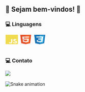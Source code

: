 ## 💜 Sejam bem-vindos! 💜

<!-- <div style="display: inline_block">
   <a href="https://github.com/palomarizzon">
   <img height="170em" width="400em" src="https://github-readme-stats.vercel.app/api?username=palomarizzon&show_icons=true&theme=midnight-purple&include_all_commits=true&count_private=true"/>
   <img height="170em" width="400em" src="https://github-readme-stats.vercel.app/api/top-langs/?username=palomarizzon&layout=compact&langs_count=12&theme=midnight-purple"/>
</div> -->

  ### 💻 Linguagens
<div style="display: inline_block">
  <img align="center" alt="Js" height="30" width="40" src="https://raw.githubusercontent.com/devicons/devicon/master/icons/javascript/javascript-plain.svg">
  <img align="center" alt="HTML" height="30" width="40" src="https://raw.githubusercontent.com/devicons/devicon/master/icons/html5/html5-original.svg">
  <img align="center" alt="CSS" height="30" width="40" src="https://raw.githubusercontent.com/devicons/devicon/master/icons/css3/css3-original.svg">
</div>
<br>

  ### 💻 Contato

<div>
  <a href="https://www.linkedin.com/in/palomarizzon" target="_blank"><img src="https://img.shields.io/badge/-LinkedIn-%230077B5?style=for-the-badge&logo=linkedin&logoColor=white" target="_blank"></a>
   
  ![Snake animation](https://github.com/palomarizzon/palomarizzon/blob/output/github-contribution-grid-snake.svg)
   
</div>
